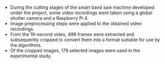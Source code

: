 * During the cutting stages of the smart band saw machine developed under the project, some video recordings were taken using a global shutter camera and a Raspberry Pi 4. 
* Image preprocessing steps were applied to the obtained video recordings. 
* From the 19-second video, 499 frames were extracted and subsequently cropped to convert them into a format suitable for use by the algorithms. 
* Of the cropped images, 179 selected images were used in the experimental study.
